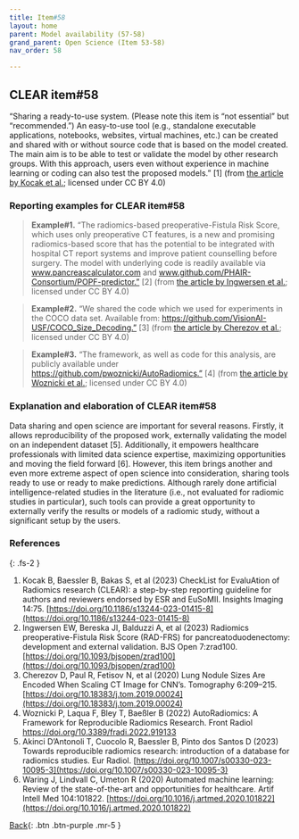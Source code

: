 ```yaml
---
title: Item#58
layout: home
parent: Model availability (57-58)
grand_parent: Open Science (Item 53-58)
nav_order: 58

---
```


## CLEAR item#58


“Sharing a ready-to-use system. (Please note this item is “not essential” but “recommended.”) An easy-to-use tool (e.g., standalone executable applications, notebooks, websites, virtual machines, etc.) can be created and shared with or without source code that is based on the model created. The main aim is to be able to test or validate the model by other research groups. With this approach, users even without experience in machine learning or coding can also test the proposed models.” [1] (from [the article by Kocak et al.](https://insightsimaging.springeropen.com/articles/10.1186/s13244-023-01415-8); licensed under CC BY 4.0)


### Reporting examples for CLEAR item#58

> **Example#1.** “The radiomics-based preoperative-Fistula Risk Score, which uses only preoperative CT features, is a new and promising radiomics-based score that has the potential to be integrated with hospital CT report systems and improve patient counselling before surgery. The model with underlying code is readily available via www.pancreascalculator.com and www.github.com/PHAIR-Consortium/POPF-predictor.” [2] (from [the article by Ingwersen et al.](https://doi.org/10.1093/bjsopen/zrad100); licensed under CC BY 4.0)

> **Example#2.** “We shared the code which we used for experiments in the COCO data set. Available from: https://github.com/VisionAI-USF/COCO_Size_Decoding.” [3] (from [the article by Cherezov et al.](https://doi.org/10.18383/j.tom.2019.00024); licensed under CC BY 4.0)

> **Example#3.** “The framework, as well as code for this analysis, are publicly available under https://github.com/pwoznicki/AutoRadiomics.” [4] (from [the article by Woznicki et al.](https://doi.org/10.3389/fradi.2022.919133); licensed under CC BY 4.0)

### Explanation and elaboration of CLEAR item#58

Data sharing and open science are important for several reasons. Firstly, it allows reproducibility of the proposed work, externally validating the model on an independent dataset   [5]. Additionally, it empowers healthcare professionals with limited data science expertise, maximizing opportunities and moving the field forward [6].  However, this item brings another and even more extreme aspect of open science into consideration, sharing tools ready to use or ready to make predictions. Although rarely done artificial intelligence-related studies in the literature (i.e., not evaluated for radiomic studies in particular), such tools can provide a great opportunity to externally verify the results or models of a radiomic study, without a significant setup by the users.

### References

{: .fs-2 }

1. 	Kocak B, Baessler B, Bakas S, et al (2023) CheckList for EvaluAtion of Radiomics research (CLEAR): a step-by-step reporting guideline for authors and reviewers endorsed by ESR and EuSoMII. Insights Imaging 14:75. [https://doi.org/10.1186/s13244-023-01415-8](https://doi.org/10.1186/s13244-023-01415-8)
2. 	Ingwersen EW, Bereska JI, Balduzzi A, et al (2023) Radiomics preoperative-Fistula Risk Score (RAD-FRS) for pancreatoduodenectomy: development and external validation. BJS Open 7:zrad100. [https://doi.org/10.1093/bjsopen/zrad100](https://doi.org/10.1093/bjsopen/zrad100)
3. 	Cherezov D, Paul R, Fetisov N, et al (2020) Lung Nodule Sizes Are Encoded When Scaling CT Image for CNN’s. Tomography 6:209–215. [https://doi.org/10.18383/j.tom.2019.00024](https://doi.org/10.18383/j.tom.2019.00024)
4. 	Woznicki P, Laqua F, Bley T, Baeßler B (2022) AutoRadiomics: A Framework for Reproducible Radiomics Research. Front Radiol https://doi.org/10.3389/fradi.2022.919133
5. 	Akinci D’Antonoli T, Cuocolo R, Baessler B, Pinto dos Santos D (2023) Towards reproducible radiomics research: introduction of a database for radiomics studies. Eur Radiol. [https://doi.org/10.1007/s00330-023-10095-3](https://doi.org/10.1007/s00330-023-10095-3)
6. 	Waring J, Lindvall C, Umeton R (2020) Automated machine learning: Review of the state-of-the-art and opportunities for healthcare. Artif Intell Med 104:101822. [https://doi.org/10.1016/j.artmed.2020.101822](https://doi.org/10.1016/j.artmed.2020.101822)



[Back](https://radiomic.github.io/CLEAR-E3/docs/Item2.html){: .btn .btn-purple .mr-5 }
